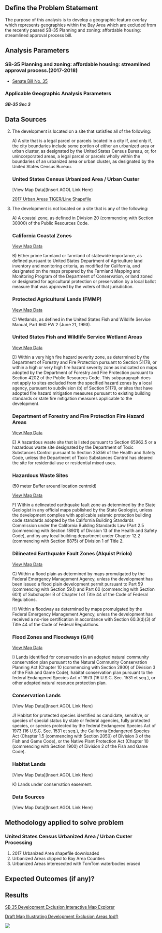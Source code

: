 ## Define the Problem Statement

The purpose of this analysis is to develop a geographic feature overlay which represents geographies within the Bay Area which are excluded from the recently passed SB-35 Planning and zoning: affordable housing: streamlined approval process bill.  

## Analysis Parameters

### SB-35 Planning and zoning: affordable housing: streamlined approval process.(2017-2018)
- [Senate Bill No. 35](https://leginfo.legislature.ca.gov/faces/billNavClient.xhtml?bill_id=201720180SB35)

### Applicable Geographic Analysis Parameters

***SB-35 Sec 3***

## Data Sources

2. The development is located on a site that satisfies all of the following:

   A) A site that is a legal parcel or parcels located in a city if, and only if, the city boundaries include some portion of either an urbanized area or urban cluster, as designated by the United States Census Bureau, or, for unincorporated areas, a legal parcel or parcels wholly within the boundaries of an urbanized area or urban cluster, as designated by the United States Census Bureau.
   
   ### United States Census Urbanized Area / Urban Custer

   [View Map Data](Insert AGOL Link Here)

   [2017 Urban Areas TIGER/Line Shapefile](https://www.census.gov/geo/maps-data/data/tiger-line.html)


6. The development is not located on a site that is any of the following:

   A) A coastal zone, as defined in Division 20 (commencing with Section 30000) of the Public Resources Code.
   
   ### California Coastal Zones
   
   [View Map Data](http://mtc.maps.arcgis.com/home/item.html?id=ff8001e7d2aa4dcbb56e0594fb6d7c9d)

   B) Either prime farmland or farmland of statewide importance, as defined pursuant to United States Department of Agriculture land inventory and monitoring criteria, as modified for California, and designated on the maps prepared by the Farmland Mapping and Monitoring Program of the Department of Conservation, or land zoned or designated for agricultural protection or preservation by a local ballot measure that was approved by the voters of that jurisdiction.
   
   ### Protected Agricultural Lands (FMMP)
   
   [View Map Data](http://mtc.maps.arcgis.com/home/item.html?id=a1acb0ac981e4a70948ced1409d06120)

   C) Wetlands, as defined in the United States Fish and Wildlife Service Manual, Part 660 FW 2 (June 21, 1993).
   
   ### United States Fish and Wildlife Service Wetland Areas
   
   [View Map Data](http://mtc.maps.arcgis.com/home/item.html?id=a9d61d4a89a04d949e0748e8e532e5cf)

   D) Within a very high fire hazard severity zone, as determined by the Department of Forestry and Fire Protection pursuant to Section 51178, or within a high or very high fire hazard severity zone as indicated on maps adopted by the Department of Forestry and Fire Protection pursuant to Section 4202 of the Public Resources Code. This subparagraph does not apply to sites excluded from the specified hazard zones by a local agency, pursuant to subdivision (b) of Section 51179, or sites that have adopted fire hazard mitigation measures pursuant to existing building standards or state fire mitigation measures applicable to the development.
   
   ### Department of Forestry and Fire Protection Fire Hazard Areas
   
   [View Map Data](http://mtc.maps.arcgis.com/home/item.html?id=924f1ea2170f47feb54ad3a88da35414)

   E) A hazardous waste site that is listed pursuant to Section 65962.5 or a hazardous waste site designated by the Department of Toxic Substances Control pursuant to Section 25356 of the Health and Safety Code, unless the Department of Toxic Substances Control has cleared the site for residential use or residential mixed uses.
   
   ### Hazardous Waste Sites 
   (50 meter Buffer around location centroid)
   
   [View Map Data](http://mtc.maps.arcgis.com/home/item.html?id=e949a47152b64c0f823bb39a1502e07a)

   F) Within a delineated earthquake fault zone as determined by the State Geologist in any official maps published by the State Geologist, unless the development complies with applicable seismic protection building code standards adopted by the California Building Standards Commission under the California Building Standards Law (Part 2.5 (commencing with Section 18901) of Division 13 of the Health and Safety Code), and by any local building department under Chapter 12.2 (commencing with Section 8875) of Division 1 of Title 2.
   
   ### Dilineated Earthquake Fault Zones (Alquist Priolo)
   
   [View Map Data](http://mtc.maps.arcgis.com/home/item.html?id=d5b110c4582f45f697bbe0b90b92c801)

   G) Within a flood plain as determined by maps promulgated by the Federal Emergency Management Agency, unless the development has been issued a flood plain development permit pursuant to Part 59 (commencing with Section 59.1) and Part 60 (commencing with Section 60.1) of Subchapter B of Chapter I of Title 44 of the Code of Federal Regulations.

   H) Within a floodway as determined by maps promulgated by the Federal Emergency Management Agency, unless the development has received a no-rise certification in accordance with Section 60.3(d)(3) of Title 44 of the Code of Federal Regulations.
   
   ### Flood Zones and Floodways (G/H)
   
   [View Map Data](http://mtc.maps.arcgis.com/home/item.html?id=01c95836d68e4867a09217f0bcad9c9c)

   I) Lands identified for conservation in an adopted natural community conservation plan pursuant to the Natural Community Conservation Planning Act (Chapter 10 (commencing with Section 2800) of Division 3 of the Fish and Game Code), habitat conservation plan pursuant to the federal Endangered Species Act of 1973 (16 U.S.C. Sec. 1531 et seq.), or other adopted natural resource protection plan.
   
   ### Conservation Lands
   
   [View Map Data](Insert AGOL Link Here)

   J) Habitat for protected species identified as candidate, sensitive, or species of special status by state or federal agencies, fully protected species, or species protected by the federal Endangered Species Act of 1973 (16 U.S.C. Sec. 1531 et seq.), the California Endangered Species Act (Chapter 1.5 (commencing with Section 2050) of Division 3 of the Fish and Game Code), or the Native Plant Protection Act (Chapter 10 (commencing with Section 1900) of Division 2 of the Fish and Game Code).


   ### Habitat Lands
   
   [View Map Data](Insert AGOL Link Here)
   
   K) Lands under conservation easement.
   
   ### Data Sources
   
   [View Map Data](Insert AGOL Link Here)

## Methodology applied to solve problem

### United States Census Urbanized Area / Urban Custer Processing 

1. 2017 Urbanized Area shapefile downloaded
2. Urbanized Areas clipped to Bay Area Counties 
3. Urbanized Areas interesected with TomTom waterbodies erased  

## Expected Outcomes (if any)?

## Results

[SB 35 Development Exclusion Interactive Map Explorer](http://mtc.maps.arcgis.com/home/item.html?id=8198cf51d0c5459484b95cea6d04e86d)

[Draft Map Illustrating Development Exclusion Areas (pdf)](https://mtcdrive.box.com/s/awhypc55gmhxvnp5z7i8ez8vx99b1t77)

![](https://mtcdrive.box.com/s/dem8vwzzo655mfkq74146log5k1o5nhw)
